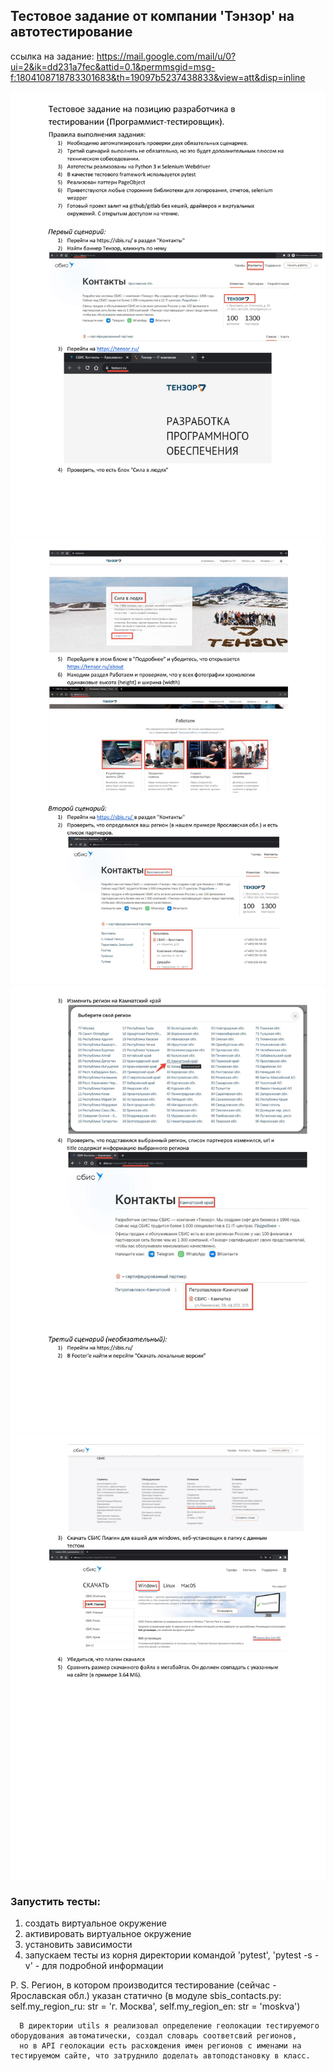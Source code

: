 ## Тестовое задание от компании 'Тэнзор' на автотестирование

ссылка
на задание: https://mail.google.com/mail/u/0?ui=2&ik=dd231a7fec&attid=0.1&permmsgid=msg-f:1804108718783301683&th=19097b5237438833&view=att&disp=inline

![Page 1](task/1.png)
![Page 2](task/2.png)
![Page 3](task/3.png)
![Page 4](task/4.png)


### Запустить тесты: 
1. создать виртуальное окружение 
2. активировать виртуальное окружение
3. установить зависимости
4. запускаем тесты из корня директории командой 'pytest', 
'pytest -s -v' - для подробной информации


P. S. Регион, в котором производится тестирование (сейчас - Ярославская обл.)
      указан статично (в модуле sbis_contacts.py: self.my_region_ru: str = 'г. Москва', self.my_region_en: str = 'moskva')


      В директории utils я реализовал определение геолокации тестируемого оборудования автоматически, создал словарь соответсвий регионов, 
      но в API геолокации есть расхождения имен регионов с именами на тестируемом сайте, что затруднило доделать автоподстановку в класс.